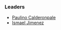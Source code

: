 ### Leaders

* [Paulino Calderonpale](mailto:paulino.calderonpale@owasp.org)
* [Ismael Jimenez](mailto:ismael.jimenez@owaps.org)



